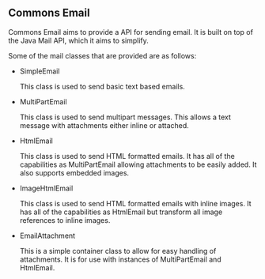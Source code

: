 ## Commons Email ##

Commons Email aims to provide a API for sending email. It is built on top of the Java Mail API, which it aims to simplify.

Some of the mail classes that are provided are as follows:

* SimpleEmail 

	This class is used to send basic text based emails.

* MultiPartEmail

	This class is used to send multipart messages. This allows a text message with attachments either inline or attached.

* HtmlEmail

	This class is used to send HTML formatted emails. It has all of the capabilities as MultiPartEmail allowing attachments to be easily added. It also supports embedded images.

* ImageHtmlEmail
	
	This class is used to send HTML formatted emails with inline images. It has all of the capabilities as HtmlEmail but transform all image references to inline images.

* EmailAttachment

	This is a simple container class to allow for easy handling of attachments. It is for use with instances of MultiPartEmail and HtmlEmail.
